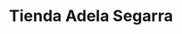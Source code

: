 ---
title: "Tienda Adela Segarra"
url: /la-florida-vueltadero/tienda-adela-segarra/
shop: comodidad
---